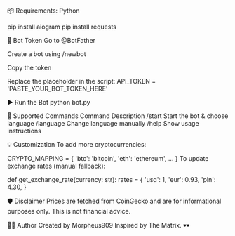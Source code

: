 📦 Requirements:
Python

pip install aiogram
pip install requests

🔑 Bot Token
Go to @BotFather

Create a bot using /newbot

Copy the token

Replace the placeholder in the script:
API_TOKEN = 'PASTE_YOUR_BOT_TOKEN_HERE'

▶️ Run the Bot
python bot.py

🔁 Supported Commands
Command	Description
/start	Start the bot & choose language
/language	Change language manually
/help	Show usage instructions

💡 Customization
To add more cryptocurrencies:

CRYPTO_MAPPING = {
    'btc': 'bitcoin',
    'eth': 'ethereum',
    ...
}
To update exchange rates (manual fallback):

def get_exchange_rate(currency: str):
    rates = {
        'usd': 1,
        'eur': 0.93,
        'pln': 4.30,
    }

🛡️ Disclaimer
Prices are fetched from CoinGecko and are for informational purposes only. This is not financial advice.

🧑‍💻 Author
Created by Morpheus909
Inspired by The Matrix. 🕶️
